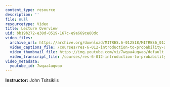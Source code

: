 ```yaml
---
content_type: resource
description: ''
file: null
resourcetype: Video
title: Lecture Overview
uid: bb19b272-e38d-0519-167c-e9a669ce80dc
video_files:
  archive_url: https://archive.org/download/MITRES.6-012S18/MITRES6_012S18_L23-01_300k.mp4
  video_captions_file: /courses/res-6-012-introduction-to-probability-spring-2018/3084bb581675533ab85ea51373fe8d86_7wqaa4uqwao.vtt
  video_thumbnail_file: https://img.youtube.com/vi/7wqaa4uqwao/default.jpg
  video_transcript_file: /courses/res-6-012-introduction-to-probability-spring-2018/4c2cf8934b581a500065fa3d07b57771_7wqaa4uqwao.pdf
video_metadata:
  youtube_id: 7wqaa4uqwao
---
```


**Instructor:** John Tsitsiklis
